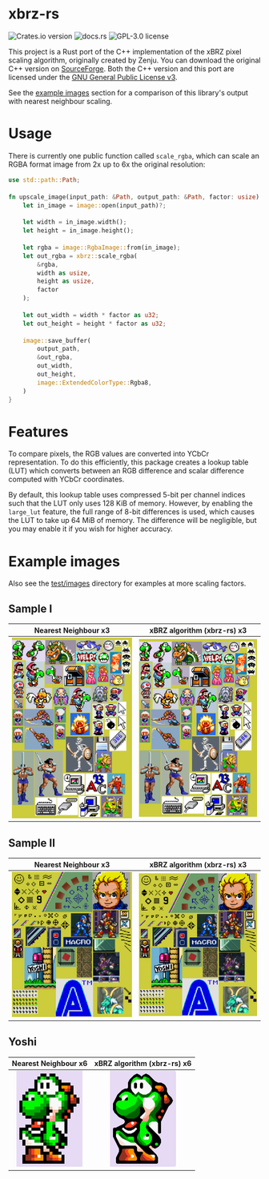 # xbrz-rs

![Crates.io version](https://img.shields.io/crates/v/xbrz-rs)
![docs.rs](https://img.shields.io/docsrs/xbrz-rs)
![GPL-3.0 license](https://img.shields.io/github/license/bell345/xbrz-rs)

This project is a Rust port of the C++ implementation of the xBRZ pixel scaling algorithm, originally created by Zenju.
You can download the original C++ version on [SourceForge](https://sourceforge.net/projects/xbrz/).
Both the C++ version and this port are licensed under
the [GNU General Public License v3](https://www.gnu.org/licenses/gpl-3.0).

See the [example images](#example-images) section for a comparison of this library's output with nearest neighbour
scaling.

# Usage

There is currently one public function called `scale_rgba`, which can scale an RGBA format image from 2x up to 6x the
original resolution:

```rust
use std::path::Path;

fn upscale_image(input_path: &Path, output_path: &Path, factor: usize) -> Result<(), image::ImageError> {
    let in_image = image::open(input_path)?;

    let width = in_image.width();
    let height = in_image.height();

    let rgba = image::RgbaImage::from(in_image);
    let out_rgba = xbrz::scale_rgba(
        &rgba,
        width as usize,
        height as usize,
        factor
    );

    let out_width = width * factor as u32;
    let out_height = height * factor as u32;

    image::save_buffer(
        output_path,
        &out_rgba,
        out_width,
        out_height,
        image::ExtendedColorType::Rgba8,
    )
}

```

# Features

To compare pixels, the RGB values are converted into YCbCr representation. To do this efficiently, this package creates
a lookup table (LUT) which converts between an RGB difference and scalar difference computed with YCbCr coordinates.

By default, this lookup table uses compressed 5-bit per channel indices such that the LUT only uses 128 KiB of memory.
However, by enabling the `large_lut` feature, the full range of 8-bit differences is used, which causes the LUT to
take up 64 MiB of memory. The difference will be negligible, but you may enable it if you wish for higher accuracy.

# Example images

Also see the [test/images](./test/images) directory for examples at more scaling factors.

## Sample I

|                            Nearest Neighbour x3                             |                   xBRZ algorithm (xbrz-rs) x3                    |
|:---------------------------------------------------------------------------:|:----------------------------------------------------------------:|
| ![Sample one, nearest neighbour scaled 3x](./test/images/sample1.nn.x3.png) | ![Sample one, xBRZ scaled 3x](./test/images/sample1.xbrz.x3.png) |

## Sample II

|                            Nearest Neighbour x3                             |                   xBRZ algorithm (xbrz-rs) x3                    |
|:---------------------------------------------------------------------------:|:----------------------------------------------------------------:|
| ![Sample two, nearest neighbour scaled 3x](./test/images/sample2.nn.x3.png) | ![Sample two, xBRZ scaled 3x](./test/images/sample2.xbrz.x3.png) |

## Yoshi

|                         Nearest Neighbour x6                         |                xBRZ algorithm (xbrz-rs) x6                |
|:--------------------------------------------------------------------:|:---------------------------------------------------------:|
| ![Yoshi, nearest neighbour scaled 6x](./test/images/yoshi.nn.x6.png) | ![Yoshi, xBRZ scaled 6x](./test/images/yoshi.xbrz.x6.png) |
